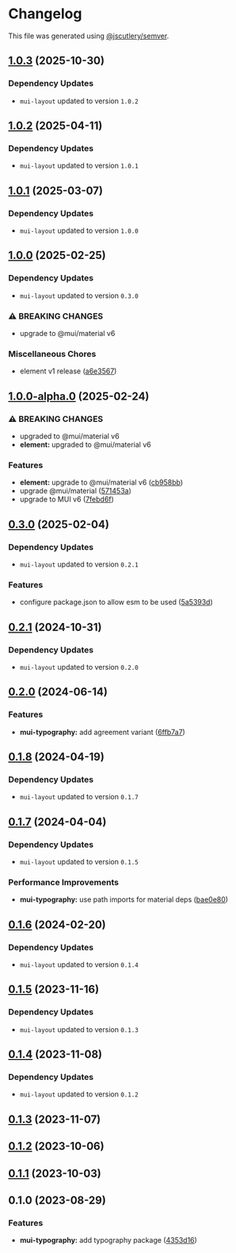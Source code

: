# Changelog

This file was generated using [@jscutlery/semver](https://github.com/jscutlery/semver).

## [1.0.3](https://github.com/Availity/element/compare/@availity/mui-typography@1.0.2...@availity/mui-typography@1.0.3) (2025-10-30)

### Dependency Updates

* `mui-layout` updated to version `1.0.2`
## [1.0.2](https://github.com/Availity/element/compare/@availity/mui-typography@1.0.1...@availity/mui-typography@1.0.2) (2025-04-11)

### Dependency Updates

* `mui-layout` updated to version `1.0.1`
## [1.0.1](https://github.com/Availity/element/compare/@availity/mui-typography@1.0.0...@availity/mui-typography@1.0.1) (2025-03-07)

### Dependency Updates

* `mui-layout` updated to version `1.0.0`
## [1.0.0](https://github.com/Availity/element/compare/@availity/mui-typography@1.0.0-alpha.0...@availity/mui-typography@1.0.0) (2025-02-25)

### Dependency Updates

* `mui-layout` updated to version `0.3.0`

### ⚠ BREAKING CHANGES

* upgrade to @mui/material v6

### Miscellaneous Chores

* element v1 release ([a6e3567](https://github.com/Availity/element/commit/a6e35671185b9f13d25c7a39c4488ecb8774633e))

## [1.0.0-alpha.0](https://github.com/Availity/element/compare/@availity/mui-typography@0.3.0...@availity/mui-typography@1.0.0-alpha.0) (2025-02-24)


### ⚠ BREAKING CHANGES

* upgraded to @mui/material v6
* **element:** upgraded to @mui/material v6

### Features

* **element:** upgrade to @mui/material v6 ([cb958bb](https://github.com/Availity/element/commit/cb958bba99a4f1ee6dab323f0ff54b69e6fd3493))
* upgrade @mui/material ([571453a](https://github.com/Availity/element/commit/571453a34b21c344594ab4c03bc497d19aba942b))
* upgrade to MUI v6 ([7febd6f](https://github.com/Availity/element/commit/7febd6fd4fd58e87e1c97a832cea3b4595a35d58))

## [0.3.0](https://github.com/Availity/element/compare/@availity/mui-typography@0.2.1...@availity/mui-typography@0.3.0) (2025-02-04)

### Dependency Updates

* `mui-layout` updated to version `0.2.1`

### Features

* configure package.json to allow esm to be used ([5a5393d](https://github.com/Availity/element/commit/5a5393de761f52608e714dd94a05106937dd95db))

## [0.2.1](https://github.com/Availity/element/compare/@availity/mui-typography@0.2.0...@availity/mui-typography@0.2.1) (2024-10-31)

### Dependency Updates

* `mui-layout` updated to version `0.2.0`
## [0.2.0](https://github.com/Availity/element/compare/@availity/mui-typography@0.1.8...@availity/mui-typography@0.2.0) (2024-06-14)


### Features

* **mui-typography:** add agreement variant ([6ffb7a7](https://github.com/Availity/element/commit/6ffb7a7589b622295833609f8599e220107001da))

## [0.1.8](https://github.com/Availity/element/compare/@availity/mui-typography@0.1.7...@availity/mui-typography@0.1.8) (2024-04-19)

### Dependency Updates

* `mui-layout` updated to version `0.1.7`
## [0.1.7](https://github.com/Availity/element/compare/@availity/mui-typography@0.1.6...@availity/mui-typography@0.1.7) (2024-04-04)

### Dependency Updates

* `mui-layout` updated to version `0.1.5`

### Performance Improvements

* **mui-typography:** use path imports for material deps ([bae0e80](https://github.com/Availity/element/commit/bae0e80f13064783b5cf1a291cf64bf3b92a92ee))

## [0.1.6](https://github.com/Availity/element/compare/@availity/mui-typography@0.1.5...@availity/mui-typography@0.1.6) (2024-02-20)

### Dependency Updates

* `mui-layout` updated to version `0.1.4`
## [0.1.5](https://github.com/Availity/element/compare/@availity/mui-typography@0.1.4...@availity/mui-typography@0.1.5) (2023-11-16)

### Dependency Updates

- `mui-layout` updated to version `0.1.3`

## [0.1.4](https://github.com/Availity/element/compare/@availity/mui-typography@0.1.3...@availity/mui-typography@0.1.4) (2023-11-08)

### Dependency Updates

- `mui-layout` updated to version `0.1.2`

## [0.1.3](https://github.com/Availity/element/compare/@availity/mui-typography@0.1.2...@availity/mui-typography@0.1.3) (2023-11-07)

## [0.1.2](https://github.com/Availity/element/compare/@availity/mui-typography@0.1.1...@availity/mui-typography@0.1.2) (2023-10-06)

## [0.1.1](https://github.com/Availity/element/compare/@availity/mui-typography@0.1.0...@availity/mui-typography@0.1.1) (2023-10-03)

## 0.1.0 (2023-08-29)

### Features

- **mui-typography:** add typography package ([4353d16](https://github.com/Availity/element/commit/4353d162749794063c816afb0bad06a0ae96105f))
